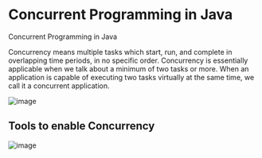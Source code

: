 # Concurrent Programming in Java
Concurrent Programming in Java

Concurrency means multiple tasks which start, run, and complete in overlapping time periods, in no specific order. Concurrency is essentially applicable when we talk about a minimum of two tasks or more. When an application is capable of executing two tasks virtually at the same time, we call it a concurrent application.

![image](https://user-images.githubusercontent.com/7610065/153738603-58918ed6-ba32-4cfe-99f3-cdc2bc1d0e53.png)

## Tools to enable Concurrency

![image](https://user-images.githubusercontent.com/7610065/153739354-88429031-e9fd-416c-91ad-56a860213426.png)
